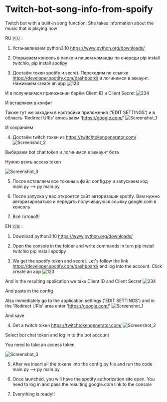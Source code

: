 # Twitch-bot-song-info-from-spoify
Twitch bot with a built-in song function. She takes information about the music that is playing now


RU 🇷🇺 :
1. Устанавливаем python3.10 https://www.python.org/downloads/

2. Открываем консоль в папке и пишем команды по очереди 
						pip install twitchio,
						pip install spotipy
						
3. Достаём токен spotify и secret. Переходим по ссылке https://developer.spotify.com/dashboard/ и логинимся в аккаунт. Нажимаем create an app ![123](https://user-images.githubusercontent.com/87109163/154803557-08be5cfc-5a15-48b8-8fef-29e6cf769974.png)

И в получивимся приложении берём Client ID и Client Secret ![234](https://user-images.githubusercontent.com/87109163/154803601-95f1f89b-d5e9-48b6-9403-006a47593bac.png)

И вставляем в конфиг

Также тут же заходим в настройки приложения ('EDIT SETTINGS') и в область 'Redirect URIs' вписываем 'https://google.com/' ![Screenshot_1](https://user-images.githubusercontent.com/87109163/154967612-15a90f18-18d3-448e-89f6-b09c808c1e99.png)

И сохраняем

4. Достаём twitch токен из https://twitchtokengenerator.com/
![Screenshot_2](https://user-images.githubusercontent.com/87109163/154968163-8a1e04ec-b768-487c-aa5e-010f104248df.png)

Выбираем bot chat token и логинимся в аккаунт бота

Нужно взять access token

![Screenshot_3](https://user-images.githubusercontent.com/87109163/154968387-757bfcd0-05fc-49e1-9bb7-9b4907dd702a.png)

5. После вставляем все токены в файл config.py и запускаем код main.py -->  py main.py

6. После запуска у вас откроется сайт авторизации spotify. Вам нужно авторизироваться и передать получившуюся ссылку google.com в консоль

7. Всё готово!!!


EN 🇬🇧 :
1. Download python3.10 https://www.python.org/downloads/


2. Open the console in the folder and write commands in turn
						pip install twitchio
						pip install spotipy
						
3. We get the spotify token and secret. Let's follow the link https://developer.spotify.com/dashboard/ and log into the account. Click create an app ![123](https://user-images.githubusercontent.com/87109163/154803557-08be5cfc-5a15-48b8-8fef-29e6cf769974.png)

And in the resulting application we take Client ID and Client Secret ![234](https://user-images.githubusercontent.com/87109163/154803601-95f1f89b-d5e9-48b6-9403-006a47593bac.png)

And paste in the config

Also immediately go to the application settings ('EDIT SETTINGS') and in the 'Redirect URIs' area enter 'https://google.com/' ![Screenshot_1](https://user-images.githubusercontent.com/87109163/154967612-15a90f18-18d3-448e-89f6-b09c808c1e99.png)

And save

4. Get a twitch token https://twitchtokengenerator.com/
![Screenshot_2](https://user-images.githubusercontent.com/87109163/154968163-8a1e04ec-b768-487c-aa5e-010f104248df.png)

Select bot chat token and log in to the bot account

You need to take an access token

![Screenshot_3](https://user-images.githubusercontent.com/87109163/154968387-757bfcd0-05fc-49e1-9bb7-9b4907dd702a.png)

5. After we insert all the tokens into the config.py file and run the code main.py --> py main.py

6. Once launched, you will have the spotify authorization site open. You need to log in and pass the resulting google.com link to the console 

7. Everything is ready!!
